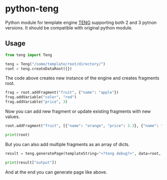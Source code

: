 # python-teng

Python module for template engine [TENG](https://github.com/burlog/teng) supporting both 2 and 3 pytnon versions. It should be compatible with original python module.

## Usage

```python
from teng import Teng

teng = Teng("/some/template/root/directory/")
root = teng.createDataRoot({})
```

The code above creates new instance of the engine and creates fragments root.

```python
frag = root.addFragment("fruit", {"name": "apple"})
frag.addVariable("color", "red")
frag.addVariable("price", 3)
```

Now you can add new fragment or update existing fragments with new values.

```python
root.addFragment("fruit", [{"name": "orange", "price": 3.3}, {"name": "banana"}])

print(root)
```

But you can also add multiple fragments as an array of dicts.

```python
result = teng.generatePage(templateString="<?teng debug?>", data=root, configFilename="/some/conf.conf")

print(result["output"])
```

And at the end you can generate page like above.
